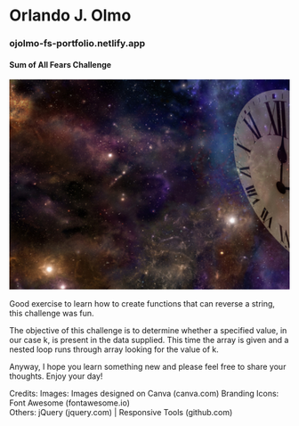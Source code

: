 
# Orlando J. Olmo

### ojolmo-fs-portfolio.netlify.app

#### Sum of All Fears Challenge

![](/Images/SumFears-tile3.png)


Good exercise to learn how to create functions that can reverse a string, this challenge was fun. 

The objective of this challenge is to determine whether a specified value, in our case k, is present in the data supplied. This time the array is given and a nested loop runs through array looking for the value of k.

Anyway, I hope you learn something new and please feel free to share your thoughts. 
Enjoy your day!



Credits:
Images: Images designed on Canva (canva.com) 
Branding Icons: Font Awesome (fontawesome.io)  
Others: jQuery (jquery.com) | Responsive Tools (github.com)